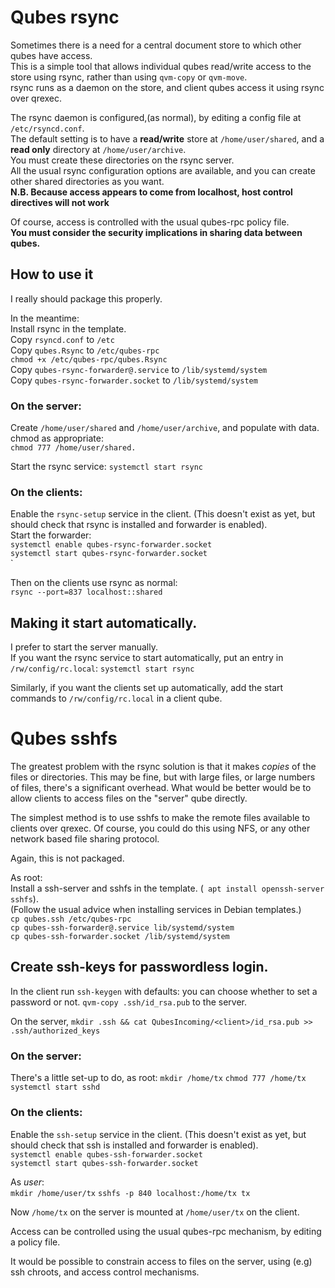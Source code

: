 # Qubes rsync

Sometimes there is a need for a central document store to which other qubes have access.  
This is a simple tool that allows individual qubes read/write access to the store using rsync, rather than using `qvm-copy` or `qvm-move`.  
rsync runs as a daemon on the store, and client qubes access it using rsync over qrexec.

The rsync daemon is configured,(as normal), by editing a config file at `/etc/rsyncd.conf`.  
The default setting is to have a **read/write** store at `/home/user/shared`, and a **read only** directory at `/home/user/archive`.  
You must create these directories on the rsync server.  
All the usual rsync configuration options are available, and you can create other shared directories as you want.  
**N.B. Because access appears to come from localhost, host control directives will not work**

Of course, access is controlled with the usual qubes-rpc policy file.  
**You must consider the security implications in sharing data between qubes.**

## How to use it

I really should package this properly.

In the meantime:  
Install rsync in the template.  
Copy `rsyncd.conf` to `/etc`  
Copy `qubes.Rsync` to `/etc/qubes-rpc`  
`chmod +x /etc/qubes-rpc/qubes.Rsync`  
Copy `qubes-rsync-forwarder@.service` to `/lib/systemd/system`  
Copy `qubes-rsync-forwarder.socket` to `/lib/systemd/system`

### On the server:  
Create `/home/user/shared` and `/home/user/archive`, and populate with data.  
chmod as appropriate:  
`chmod 777 /home/user/shared.`  

Start the rsync service:
`systemctl start rsync`


### On the clients:  
Enable the `rsync-setup` service in the client. (This doesn't exist as yet, but should check that rsync is installed and forwarder is enabled).  
Start the forwarder:  
`systemctl enable qubes-rsync-forwarder.socket`  
`systemctl start qubes-rsync-forwarder.socket`  
`

Then on the clients use rsync as normal:  
`rsync --port=837 localhost::shared`  

## Making it start automatically.  
I prefer to start the server manually.  
If you want the rsync service to start automatically, put an entry in `/rw/config/rc.local`:
`systemctl start rsync`

Similarly, if you want the clients set up automatically, add the start commands to `/rw/config/rc.local` in a client qube.

# Qubes sshfs

The greatest problem with the rsync solution is that it makes *copies* of the files or directories.
This may be fine, but with large files, or large numbers of files, there's a significant overhead.
What would be better would be to allow clients to access files on the "server" qube directly.

The simplest method is to use sshfs to make the remote files available to clients over qrexec.
Of course, you could do this using NFS, or any other network based file sharing protocol.

Again, this is not packaged.

As root:  
Install a ssh-server and sshfs in the template. (` apt install openssh-server sshfs`).  
(Follow the usual advice when installing services in Debian templates.)  
`cp qubes.ssh /etc/qubes-rpc`  
`cp qubes-ssh-forwarder@.service lib/systemd/system`  
`cp qubes-ssh-forwarder.socket /lib/systemd/system`

## Create ssh-keys for passwordless login.

In the client run `ssh-keygen` with defaults: you can choose whether to set a password or not.
`qvm-copy .ssh/id_rsa.pub` to the server.

On the server, `mkdir .ssh && cat QubesIncoming/<client>/id_rsa.pub >> .ssh/authorized_keys`

### On the server: 
There's a little set-up to do, as root:
`mkdir /home/tx`
`chmod 777 /home/tx`
`systemctl start sshd`

### On the clients:  
Enable the `ssh-setup` service in the client. (This doesn't exist as yet, but should check that ssh is installed and forwarder is enabled).  
`systemctl enable qubes-ssh-forwarder.socket`  
`systemctl start qubes-ssh-forwarder.socket`  

As *user*:  
`mkdir /home/user/tx`
`sshfs -p 840 localhost:/home/tx tx`

Now `/home/tx` on the server is mounted at `/home/user/tx` on the client.

Access can be controlled using the usual qubes-rpc mechanism, by editing a policy file.

It would be possible to constrain access to files on the server, using (e.g) ssh chroots, and access control mechanisms.
